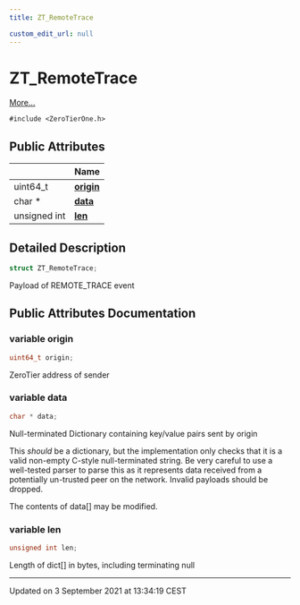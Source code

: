```yaml
---
title: ZT_RemoteTrace

custom_edit_url: null
---
```


# ZT_RemoteTrace



 [More...](#detailed-description)


`#include <ZeroTierOne.h>`

## Public Attributes

|                | Name           |
| -------------- | -------------- |
| uint64_t | **[origin](/autogen/libztcore/classes/struct_z_t___remote_trace.md#variable-origin)**  |
| char * | **[data](/autogen/libztcore/classes/struct_z_t___remote_trace.md#variable-data)**  |
| unsigned int | **[len](/autogen/libztcore/classes/struct_z_t___remote_trace.md#variable-len)**  |

## Detailed Description

```cpp
struct ZT_RemoteTrace;
```


Payload of REMOTE_TRACE event 

## Public Attributes Documentation

### variable origin

```cpp
uint64_t origin;
```


ZeroTier address of sender 


### variable data

```cpp
char * data;
```


Null-terminated Dictionary containing key/value pairs sent by origin

This _should_ be a dictionary, but the implementation only checks that it is a valid non-empty C-style null-terminated string. Be very careful to use a well-tested parser to parse this as it represents data received from a potentially un-trusted peer on the network. Invalid payloads should be dropped.

The contents of data[] may be modified. 


### variable len

```cpp
unsigned int len;
```


Length of dict[] in bytes, including terminating null 


-------------------------------

Updated on  3 September 2021 at 13:34:19 CEST